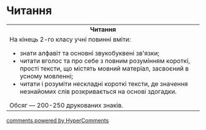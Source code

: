 <div id="hypercomments_widget" class="js-hypercomments-widget invisible"></div>

# Читання

<table>
  <tr>
    <td align="center"><b>Читання</b></td>
  </tr>
<td style="vertical-align:top !important;">
На кінець 2-го класу учні повинні вміти:
<ul>
<li>знати алфавіт та основні звукобуквені зв'язки; </li>
<li>читати вголос та про себе з повним розумінням короткі, прості тексти, що містять мовний матеріал, засвоєний в усному мовленні; </li>
<li>читати і розуміти нескладні короткі тексти, де значення незнайомих слів розкривається на основі здогадки.</li>
</ul>
Обсяг — 200-250 друкованих знаків.<br>
</td>
</table>

<div class="js-hypercomments-container">
    <a href="http://hypercomments.com" class="hc-link" title="comments widget">comments powered by HyperComments</a>
</div>